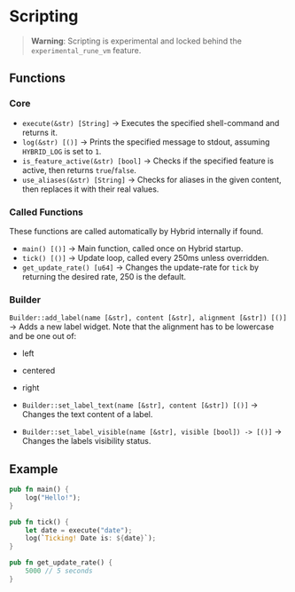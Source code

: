 # Scripting
> **Warning**: Scripting is experimental and locked behind the `experimental_rune_vm` feature.

## Functions
### Core
- `execute(&str) [String]` -> Executes the specified shell-command and returns it.
- `log(&str) [()]` -> Prints the specified message to stdout, assuming `HYBRID_LOG` is set to `1`.
- `is_feature_active(&str) [bool]` -> Checks if the specified feature is active, then returns `true`/`false`.
- `use_aliases(&str) [String]` -> Checks for aliases in the given content, then replaces it with their real values.

### Called Functions
These functions are called automatically by Hybrid internally if found.

- `main() [()]` -> Main function, called once on Hybrid startup.
- `tick() [()]` -> Update loop, called every 250ms unless overridden.
- `get_update_rate() [u64]` -> Changes the update-rate for `tick` by returning the desired rate, 250 is the default.

### Builder
`Builder::add_label(name [&str], content [&str], alignment [&str]) [()]` -> Adds a new label widget. Note that the alignment has to be lowercase and be one out of:
- left
- centered
- right

- `Builder::set_label_text(name [&str], content [&str]) [()]` -> Changes the text content of a label.
- `Builder::set_label_visible(name [&str], visible [bool]) -> [()]` -> Changes the labels visibility status.

## Example
```rust
pub fn main() {
    log("Hello!");
}

pub fn tick() {
    let date = execute("date");
    log(`Ticking! Date is: ${date}`);
}

pub fn get_update_rate() {
    5000 // 5 seconds
}
```
